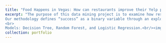 ```yaml
---
title: "Food Happens in Vegas: How can restaurants improve their Yelp profiles for success?"
excerpt: "The purpose of this data mining project is to examine how restaurants can improve their Yelp profile to become more “successful” on Yelp in Las Vegas, Nevada.
Our methodology defines “success” as a binary variable through an exploratory analysis of the restaurants’ review counts and ratings on Yelp. Feature variables include categories and attributes that Yelp users can use to select which restaurant to visit. For this project, we ran Decision Tree, Random Forest, and Logistic Regression to explore key features associated with “success” and obtain recommendations for restaurants to improve their Yelp profile.
<br>
Models: Decision Tree, Random Forest, and Logistic Regression.<br/><img src='/images/yelp_project.png'>"
collection: portfolio
---
```

